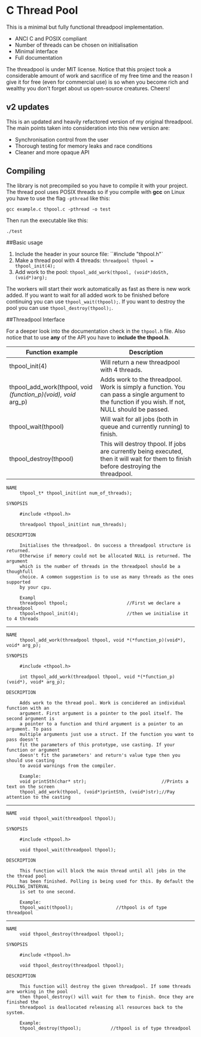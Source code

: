# C Thread Pool

This is a minimal but fully functional threadpool implementation.

  * ANCI C and POSIX compliant
  * Number of threads can be chosen on initialisation
  * Minimal interface
  * Full documentation

The threadpool is under MIT license. Notice that this project took a considerable amount of work and sacrifice of my free time and the reason I give it for free (even for commercial use) is so when you become rich and wealthy you don't forget about us open-source creatures. Cheers!


## v2 updates

This is an updated and heavily refactored version of my original threadpool. The main points taken into consideration into this new version are:

  * Synchronisation control from the user
  * Thorough testing for memory leaks and race conditions
  * Cleaner and more opaque API


## Compiling

The library is not precompiled so you have to compile it with your project. The thread pool
uses POSIX threads so if you compile with **gcc** on Linux you have to use the flag `-pthread` like this:

    gcc example.c thpool.c -pthread -o test


Then run the executable like this:

    ./test


##Basic usage

1. Include the header in your source file: ``#include "thpool.h"`
2. Make a thread pool with 4 threads: `threadpool thpool = thpool_init(4);`
3. Add work to the pool: `thpool_add_work(thpool, (void*)doSth, (void*)arg);`

The workers will start their work automatically as fast as there is new work
added. If you want to wait for all added work to be finished before continuing
you can use `thpool_wait(thpool);`. If you want to destroy the pool you can use
`thpool_destroy(thpool);`.



##Threadpool Interface

For a deeper look into the documentation check in the `thpool.h` file. Also notice that to use **any** of the API you have to **include the thpool.h**.

| Function example                                                 | Description                                                                                                                                        |
|------------------------------------------------------------------|----------------------------------------------------------------------------------------------------------------------------------------------------|
| thpool_init(4)                                                   | Will return a new threadpool with 4 threads.                                                                                                       |
| thpool_add_work(thpool, void *(*function_p)(void*), void* arg_p) | Adds work to the threadpool. Work is simply a function. You can pass a single argument to the function if you wish. If not, NULL should be passed. |
| thpool_wait(thpool)                                              | Will wait for all jobs (both in queue and currently running) to finish.                                                                            |
| thpool_destroy(thpool)                                           | This will destroy thpool. If jobs are currently being executed, then it will wait for them to finish before destroying the threadpool.             |



````
NAME
     thpool_t* thpool_init(int num_of_threads);

SYNOPSIS
  
     #include <thpool.h>

     threadpool thpool_init(int num_threads);

DESCRIPTION

     Initialises the threadpool. On success a threadpool structure is returned.
     Otherwise if memory could not be allocated NULL is returned. The argument
     which is the number of threads in the threadpool should be a thoughfull
     choice. A common suggestion is to use as many threads as the ones supported
     by your cpu.

     Exampl
     threadpool thpool;                      //First we declare a threadpool
     thpool=thpool_init(4);                  //then we initialise it to 4 threads
````

-----------------------------------------------------------------------------------


```
NAME
     thpool_add_work(threadpool thpool, void *(*function_p)(void*), void* arg_p);

SYNOPSIS
  
     #include <thpool.h>

     int thpool_add_work(threadpool thpool, void *(*function_p)(void*), void* arg_p);

DESCRIPTION

     Adds work to the thread pool. Work is concidered an individual function with an
     argument. First argument is a pointer to the pool itself. The second argument is
     a pointer to a function and third argument is a pointer to an argument. To pass
     multiple arguments just use a struct. If the function you want to pass doesn't
     fit the parameters of this prototype, use casting. If your function or argument
     doesn't fit the parameters' and return's value type then you should use casting
     to avoid warnings from the compiler.

     Example:
     void printSth(char* str);                            //Prints a text on the screen
     thpool_add_work(thpool, (void*)printSth, (void*)str);//Pay attention to the casting
````


-----------------------------------------------------------------------------------


````
NAME
     void thpool_wait(threadpool thpool);

SYNOPSIS
  
     #include <thpool.h>

     void thpool_wait(threadpool thpool);

DESCRIPTION

     This function will block the main thread until all jobs in the the thread pool
     has been finished. Polling is being used for this. By default the POLLING_INTERVAL
     is set to one second.

     Example:
     thpool_wait(thpool);                //thpool is of type threadpool
````

-----------------------------------------------------------------------------------


````
NAME
     void thpool_destroy(threadpool thpool);

SYNOPSIS
  
     #include <thpool.h>

     void thpool_destroy(threadpool thpool);

DESCRIPTION

     This function will destroy the given threadpool. If some threads are working in the pool
     then thpool_destroy() will wait for them to finish. Once they are finished the
     threadpool is deallocated releasing all resources back to the system.

     Example:
     thpool_destroy(thpool);           //thpool is of type threadpool
````
